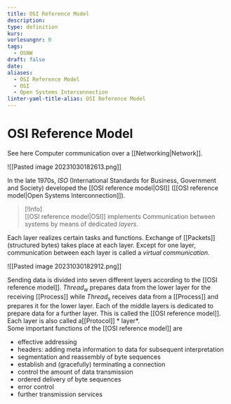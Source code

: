 ```yaml
---
title: OSI Reference Model
description: 
type: definition
kurs: 
vorlesungnr: 0
tags:
  - OSNW
draft: false
date: 
aliases:
  - OSI Reference Model
  - OSI
  - Open Systems Interconnection
linter-yaml-title-alias: OSI Reference Model
---
```


# OSI Reference Model

See here Computer communication over a [[Networking|Network]].

![[Pasted image 20231030182613.png]]

In the late 1970s, *ISO* (International Standards for Business, Government and Society) developed the [[OSI reference model|OSI]] ([[OSI reference model|Open Systems Interconnection]]). 

> [!Info]  
> [[OSI reference model|OSI]] implements Communication between systems by means of dedicated *layers*.

Each layer realizes certain tasks and functions. Exchange of [[Packets]] (structured bytes) takes place at each layer. Except for one layer, communication between each layer is called a *virtual communication*.

![[Pasted image 20231030182912.png]]

Sending data is divided into seven different layers according to the [[OSI reference model]]. $Thread_w$ prepares data from the lower layer for the receiving [[Process]] while $Thread_s$ receives data from a [[Process]] and prepares it for the lower layer. Each of the middle layers is dedicated to prepare data for a further layer. This is called the [[OSI reference model]]. Each layer is also called a[[Protocol]] * layer*.  
Some important functions of the [[OSI reference model]] are

- effective addressing
- headers: adding meta information to data for subsequent interpretation
- segmentation and reassembly of byte sequences
- establish and (gracefully) terminating a connection
- control the amount of data transmission
- ordered delivery of byte sequences
- error control
- further transmission services